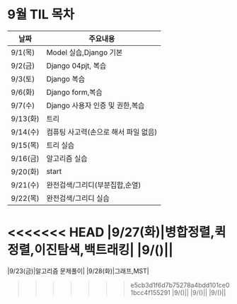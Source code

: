 # 9월 TIL 목차

|날짜|주요내용|
|------|---|
|9/1(목)|Model 실습,Django 기본|
|9/2(금)|Django 04pjt, 복습|
|9/3(토)|Django 복습|
|9/6(화)|Django form,복습|
|9/7(수)|Django 사용자 인증 및 권한,복습|
|9/13(화)|트리|
|9/14(수)|컴퓨팅 사고력(손으로 해서 파일 없음)|
|9/15(목)|트리 실습|
|9/16(금)|알고리즘 실습|
|9/20(화)|start|
|9/21(수)|완전검색/그리디(부분집합,순열)|
|9/22(목)|완전검색/그리디 실습|
<<<<<<< HEAD
|9/27(화)|병합정렬,퀵정렬,이진탐색,백트래킹|
|9/()||
=======
|9/23(금)|알고리즘 문제풀이|
|9/28(화)|그래프,MST|
>>>>>>> e5cb3d1f6d7b75278a4bdd101ce01bcc4f155291
|9/()||
|9/()||
|9/()||